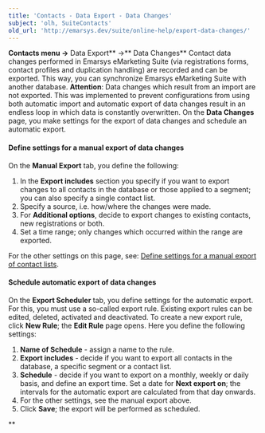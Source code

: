 ```yaml
---
title: 'Contacts - Data Export - Data Changes'
subject: 'olh, SuiteContacts'
old_url: 'http://emarsys.dev/suite/online-help/export-data-changes/'
---
```


**Contacts menu ->** Data Export** ->** Data Changes** Contact data changes performed in Emarsys eMarketing Suite (via registrations forms, contact profiles and duplication handling) are recorded and can be exported. This way, you can synchronize Emarsys eMarketing Suite with another database. **Attention**: Data changes which result from an import are not exported. This was implemented to prevent configurations from using both automatic import and automatic export of data changes result in an endless loop in which data is constantly overwritten. On the **Data Changes** page, you make settings for the export of data changes and schedule an automatic export.

#### Define settings for a manual export of data changes

 On the **Manual Export** tab, you define the following:

1. In the **Export includes** section you specify if you want to export changes to all contacts in the database or those applied to a segment; you can also specify a single contact list.
2. Specify a source, i.e. how/where the changes were made.
3. For **Additional options**, decide to export changes to existing contacts, new registrations or both.
4. Set a time range; only changes which occurred within the range are exported.

 For the other settings on this page, see: [Define settings for a manual export of contact lists](/olh/export-contact-list.md "Contacts – Data Export – Contact List").

#### Schedule automatic export of data changes

 On the **Export Scheduler** tab, you define settings for the automatic export. For this, you must use a so-called export rule. Existing export rules can be edited, deleted, activated and deactivated. To create a new export rule, click **New Rule**; the **Edit Rule** page opens. Here you define the following settings:

1. **Name of Schedule** - assign a name to the rule.
2. **Export includes** - decide if you want to export all contacts in the database, a specific segment or a contact list.
3. **Schedule** - decide if you want to export on a monthly, weekly or daily basis, and define an export time. Set a date for **Next export on**; the intervals for the automatic export are calculated from that day onwards.
4. For the other settings, see the manual export above.
5. Click **Save**; the export will be performed as scheduled.

**